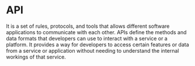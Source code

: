 # API
 It is a set of rules, protocols, and tools that allows different software applications to communicate with each other. APIs define the methods and data formats that developers can use to interact with a service or a platform. It provides a way for developers to access certain features or data from a service or application without needing to understand the internal workings of that service.
